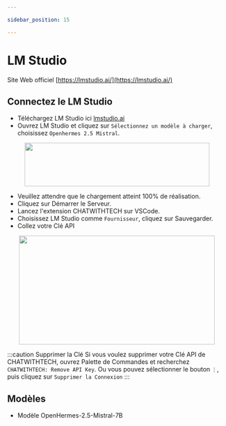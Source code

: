 ```yaml
---

sidebar_position: 15

---
```


# LM Studio

Site Web officiel [https://lmstudio.ai/](https://lmstudio.ai/)

## Connectez le LM Studio
- Téléchargez LM Studio ici [lmstudio.ai](https://lmstudio.ai/)
- Ouvrez LM Studio et cliquez sur `Sélectionnez un modèle à charger`, choisissez `Openhermes 2.5 Mistral`.

<p align="center">
      <img width="425" height="100" src="https://github.com/davila7/code-gpt-docs/assets/37567214/475d35e3-4489-4dc2-bf52-0d49bbdd1469" />
</p>
 
- Veuillez attendre que le chargement atteint 100% de réalisation.
- Cliquez sur Démarrer le Serveur.
- Lancez l'extension CHATWITHTECH sur VSCode.
- Choisissez LM Studio comme `Fournisseur`, cliquez sur Sauvegarder.
- Collez votre Clé API

<p align="center">
      <img width="450" height="250" src="https://github.com/davila7/code-gpt-docs/assets/37567214/3d854360-9ad1-41b8-a7bd-813a5a2e8420" />
</p>



:::caution Supprimer la Clé
Si vous voulez supprimer votre Clé API de CHATWITHTECH, ouvrez Palette de Commandes et recherchez `CHATWITHTECH: Remove API Key`. Ou vous pouvez sélectionner le bouton `⋮`, puis cliquez sur `Supprimer la Connexion`
:::

## Modèles
- Modèle OpenHermes-2.5-Mistral-7B
